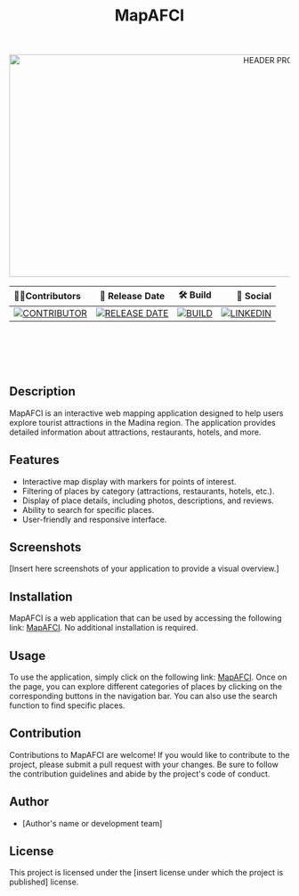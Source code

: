<!-- Improved compatibility of back to top link: See: https://github.com/Magda-dev -->

<a name="readme-top"></a>

<!--
*** Thanks for checking out this Heroku project
*** Don't forget to give the project a star!
*** Thanks again! Now go create your AWESOME Heroku App! :D
-->
<!-- HEADER README -->
<div align="center">  
  <h1>MapAFCI</h1></br></br>
   <img margin-bottom="3em" src="[lien_vers_votre_image_de_projet]" alt="HEADER PROJECT" width="950" height="400">

| 👩‍💼Contributors                                                                                                                                                                                      |                                                                                 📅 Release Date                                                                                  |                                                                              🛠 Build                                                                               |                                                                                                                                                                                                                                                                                     🧪 Social |
| :-------------------------------------------------------------------------------------------------------------------------------------------------------------------------------------------------- | :------------------------------------------------------------------------------------------------------------------------------------------------------------------------------: | :----------------------------------------------------------------------------------------------------------------------------------------------------------------: | --------------------------------------------------------------------------------------------------------------------------------------------------------------------------------------------------------------------------------------------------------------------------------------------: |
| [![CONTRIBUTOR](https://img.shields.io/badge/Larmet-white?style=flat&label=Magdalena%20&labelColor=%23000000&color=%2361DBD1)](https://www.linkedin.com/in/magdalenalarmet-salesforce-developpeur/) | [![RELEASE DATE](https://img.shields.io/badge/September%202023-white?style=flat&label=Snapshot&labelColor=%23000000&color=%23FFFFFF)](https://github.com/Magda-dev/Legarant_P12) | [![BUILD](https://img.shields.io/badge/passed-brightgreen?style=flat&label=BUILD&labelColor=%23000000&color=%2361f522)](https://github.com/Magda-dev/Legarant_P12) | [![LINKEDIN](https://img.shields.io/badge/Magdalena%20Larmet-white?style=flat&label=Linkedin&labelColor=%23000000&color=%23004182&link=https%3A%2F%2Fwww.linkedin.com%2Fin%2Fmagdalenalarmet-salesforce-developpeur%2F)](https://www.linkedin.com/in/magdalenalarmet-salesforce-developpeur/) |

</div></br></br>
<!-- PROJECT SHIELDS -->
<!--
*** I'm using markdown "reference style" links for readability.
*** Reference links are enclosed in brackets [ ] instead of parentheses ( ).
*** See the bottom of this document for the declaration of the reference variables
*** for contributors-url, forks-url, etc. This is an optional, concise syntax you may use.
*** https://www.markdownguide.org/basic-syntax/#reference-style-links
-->
</div></br></br>
<!-- PROJECT SHIELDS -->
<!--
*** I'm using markdown "reference style" links for readability.
*** Reference links are enclosed in brackets [ ] instead of parentheses ( ).
*** See the bottom of this document for the declaration of the reference variables
*** for contributors-url, forks-url, etc. This is an optional, concise syntax you may use.
*** https://www.markdownguide.org/basic-syntax/#reference-style-links
-->

## Description

MapAFCI is an interactive web mapping application designed to help users explore tourist attractions in the Madina region. The application provides detailed information about attractions, restaurants, hotels, and more.

## Features

-   Interactive map display with markers for points of interest.
-   Filtering of places by category (attractions, restaurants, hotels, etc.).
-   Display of place details, including photos, descriptions, and reviews.
-   Ability to search for specific places.
-   User-friendly and responsive interface.

## Screenshots

[Insert here screenshots of your application to provide a visual overview.]

## Installation

MapAFCI is a web application that can be used by accessing the following link: [MapAFCI](https://madinadvlpr.github.io/map_afci/index.html). No additional installation is required.

## Usage

To use the application, simply click on the following link: [MapAFCI](https://madinadvlpr.github.io/map_afci/index.html). Once on the page, you can explore different categories of places by clicking on the corresponding buttons in the navigation bar. You can also use the search function to find specific places.

## Contribution

Contributions to MapAFCI are welcome! If you would like to contribute to the project, please submit a pull request with your changes. Be sure to follow the contribution guidelines and abide by the project's code of conduct.

## Author

-   [Author's name or development team]

## License

This project is licensed under the [insert license under which the project is published] license.
